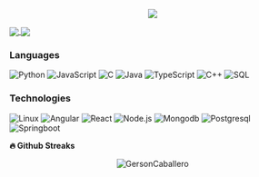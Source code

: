 <p align='center'>
    <img src="https://cdn.dribbble.com/users/981298/screenshots/3816217/media/88dfd319cc1db2c373003ed45880eeae.gif">
</p>

<a href="https://github-readme-stats.vercel.app/api?username=GersonCaballero&count_private=true&show_icons=true&theme=chartreuse-dark">
  <img align="center" src="https://github-readme-stats.vercel.app/api?username=GersonCaballero&bg_color=30,e96443,904e95&title_color=fff&text_color=fff" />
</a>
<a href="https://github.com/GersonCaballero">
  <img align="center" src="https://github-readme-stats.vercel.app/api/top-langs/?username=GersonCaballero&bg_color=30,e96443,904e95&title_color=fff&text_color=fff" />
</a>


### Languages

![Python](https://img.shields.io/badge/-Python-000?&logo=Python)
![JavaScript](https://img.shields.io/badge/-JavaScript-000?&logo=JavaScript)
![C](https://img.shields.io/badge/-C-000?&logo=C)
![Java](https://img.shields.io/badge/-Java-000?&logo=Java&logoColor=007396)
![TypeScript](https://img.shields.io/badge/-TypeScript-000?&logo=TypeScript)
![C++](https://img.shields.io/badge/-C++-000?&logo=c%2b%2b&logoColor=00599C)
![SQL](https://img.shields.io/badge/-SQL-000?&logo=MySQL)


### Technologies

![Linux](https://img.shields.io/badge/-Linux-000?&logo=Linux)
![Angular](https://img.shields.io/badge/-Angular-000?&logo=Angular)
![React](https://img.shields.io/badge/-React-000?&logo=React)
![Node.js](https://img.shields.io/badge/-Node.js-000?&logo=node.js)
![Mongodb](https://img.shields.io/badge/-Mongodb-000?&logo=Mongodb)
![Postgresql](https://img.shields.io/badge/-Postgresql-000?&logo=Postgresql)
![Springboot](https://img.shields.io/badge/-Springboot-000?&logo=Springboot)



<b>🔥 Github Streaks</b>
<p align="center"><img src="https://github-readme-streak-stats.herokuapp.com/?user=GersonCaballero&theme=black-ice&hide_border=true&stroke=0000&background=0D1117&ring=e05397&fire=e05397&currStreakLabel=e05397&bg_color=30,e96443,904e95&title_color=fff&text_color=fff" alt="GersonCaballero" /></p>
